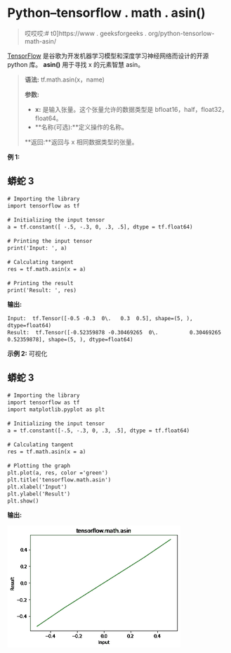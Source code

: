 # Python–tensorflow . math . asin()

> 哎哎哎:# t0]https://www . geeksforgeeks . org/python-tensorlow-math-asin/

[TensorFlow](https://www.geeksforgeeks.org/introduction-to-tensorflow/) 是谷歌为开发机器学习模型和深度学习神经网络而设计的开源 python 库。
**asin()** 用于寻找 x 的元素智慧 asin。

> **语法:** tf.math.asin(x，name)
> 
> **参数:**
> 
> *   **x:** 是输入张量。这个张量允许的数据类型是 bfloat16，half，float32，float64。
> *   **名称(可选):**定义操作的名称。
>     
> 
> **返回:**返回与 x 相同数据类型的张量。

**例 1:**

## 蟒蛇 3

```
# Importing the library
import tensorflow as tf

# Initializing the input tensor
a = tf.constant([ -.5, -.3, 0, .3, .5], dtype = tf.float64)

# Printing the input tensor
print('Input: ', a)

# Calculating tangent
res = tf.math.asin(x = a)

# Printing the result
print('Result: ', res)
```

**输出:**

```
Input:  tf.Tensor([-0.5 -0.3  0\.   0.3  0.5], shape=(5, ), dtype=float64)
Result:  tf.Tensor([-0.52359878 -0.30469265  0\.          0.30469265  0.52359878], shape=(5, ), dtype=float64)
```

**示例 2:** 可视化

## 蟒蛇 3

```
# Importing the library
import tensorflow as tf
import matplotlib.pyplot as plt

# Initializing the input tensor
a = tf.constant([-.5, -.3, 0, .3, .5], dtype = tf.float64)

# Calculating tangent
res = tf.math.asin(x = a)

# Plotting the graph
plt.plot(a, res, color ='green')
plt.title('tensorflow.math.asin')
plt.xlabel('Input')
plt.ylabel('Result')
plt.show()
```

**输出:**

![](img/6f552ae5fd68dadc9ef5086b45bf560c.png)